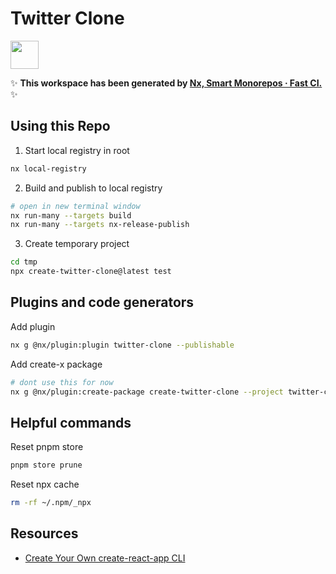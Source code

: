 # Twitter Clone

<a alt="Nx logo" href="https://nx.dev" target="_blank" rel="noreferrer"><img src="https://raw.githubusercontent.com/nrwl/nx/master/images/nx-logo.png" width="45"></a>

✨ **This workspace has been generated by [Nx, Smart Monorepos · Fast CI.](https://nx.dev)** ✨

## Using this Repo
1. Start local registry in root
```bash
nx local-registry
```

2. Build and publish to local registry
```bash
# open in new terminal window
nx run-many --targets build
nx run-many --targets nx-release-publish
```
3. Create temporary project

```bash
cd tmp
npx create-twitter-clone@latest test
```
## Plugins and code generators

Add plugin
```bash
nx g @nx/plugin:plugin twitter-clone --publishable
```

Add create-x package
```bash
# dont use this for now
nx g @nx/plugin:create-package create-twitter-clone --project twitter-clone
```

## Helpful commands

Reset pnpm store
```bash
pnpm store prune
```

Reset npx cache
```bash
rm -rf ~/.npm/_npx
```

## Resources

- [Create Your Own create-react-app CLI](https://blog.nrwl.io/create-your-own-create-react-app-cli-d1bf13904e35)


